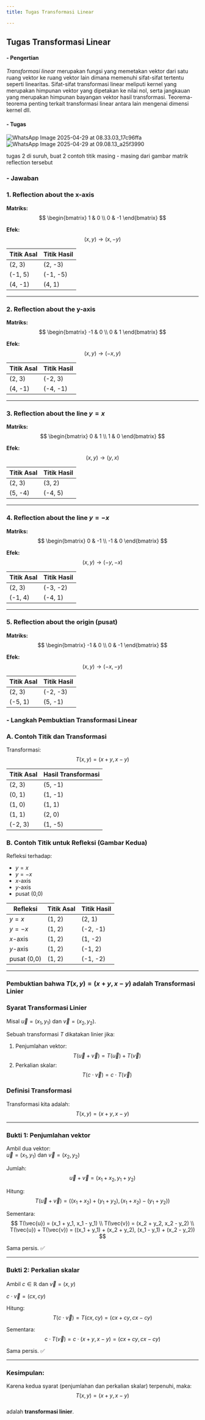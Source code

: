 ```yaml
---
title: Tugas Transformasi Linear

---
```


## Tugas Transformasi Linear

#### - Pengertian

*Transformasi linear* merupakan fungsi yang memetakan vektor dari satu ruang vektor ke ruang vektor lain dimana memenuhi sifat-sifat tertentu seperti linearitas. Sifat-sifat transformasi linear meliputi kernel yang merupakan himpunan vektor yang dipetakan ke nilai nol, serta jangkauan yang merupakan himpunan bayangan vektor hasil transformasi. Teorema-teorema penting terkait transformasi linear antara lain mengenai dimensi kernel dll.

#### - Tugas
![WhatsApp Image 2025-04-29 at 08.33.03_17c96ffa](https://hackmd.io/_uploads/SyPEhkbgxg.jpg)
![WhatsApp Image 2025-04-29 at 09.08.13_a25f3990](https://hackmd.io/_uploads/BJIEhybele.jpg)

tugas 2 di suruh, buat 2 contoh titik masing - masing dari gambar matrik reflection tersebut

### - Jawaban

### 1. Reflection about the x-axis

**Matriks:**
$$
\begin{bmatrix}
1 & 0 \\
0 & -1
\end{bmatrix}
$$

**Efek:**
$$
(x, y) \rightarrow (x, -y)
$$

| Titik Asal | Titik Hasil |
|------------|-------------|
| (2, 3)     | (2, -3)     |
| (-1, 5)    | (-1, -5)    |
| (4, -1)    | (4, 1)      |

---

### 2. Reflection about the y-axis

**Matriks:**
$$
\begin{bmatrix}
-1 & 0 \\
0 & 1
\end{bmatrix}
$$

**Efek:**
$$
(x, y) \rightarrow (-x, y)
$$

| Titik Asal | Titik Hasil |
|------------|-------------|
| (2, 3)     | (-2, 3)     |
| (4, -1)    | (-4, -1)    |

---

### 3. Reflection about the line $y = x$

**Matriks:**
$$
\begin{bmatrix}
0 & 1 \\
1 & 0
\end{bmatrix}
$$

**Efek:**
$$
(x, y) \rightarrow (y, x)
$$

| Titik Asal | Titik Hasil |
|------------|-------------|
| (2, 3)     | (3, 2)      |
| (5, -4)    | (-4, 5)     |

---

### 4. Reflection about the line $y = -x$

**Matriks:**
$$
\begin{bmatrix}
0 & -1 \\
-1 & 0
\end{bmatrix}
$$

**Efek:**
$$
(x, y) \rightarrow (-y, -x)
$$

| Titik Asal | Titik Hasil |
|------------|-------------|
| (2, 3)     | (-3, -2)    |
| (-1, 4)    | (-4, 1)     |

---

### 5. Reflection about the origin (pusat)

**Matriks:**
$$
\begin{bmatrix}
-1 & 0 \\
0 & -1
\end{bmatrix}
$$

**Efek:**
$$
(x, y) \rightarrow (-x, -y)
$$

| Titik Asal | Titik Hasil |
|------------|-------------|
| (2, 3)     | (-2, -3)    |
| (-5, 1)    | (5, -1)     |

### - Langkah Pembuktian Transformasi Linear

### A. Contoh Titik dan Transformasi
Transformasi:
$$
T(x, y) = (x + y, x - y)
$$

| Titik Asal | Hasil Transformasi |  
|------------|---------------------|  
| (2, 3)     | (5, -1)             |  
| (0, 1)     | (1, -1)             |  
| (1, 0)     | (1, 1)              |  
| (1, 1)     | (2, 0)              |  
| (-2, 3)    | (1, -5)             |

### B. Contoh Titik untuk Refleksi (Gambar Kedua)

Refleksi terhadap:
- $y = x$
- $y = -x$
- $x$-axis
- $y$-axis
- pusat (0,0)

| Refleksi      | Titik Asal | Titik Hasil     |
|---------------|------------|-----------------|
| $y = x$       | (1, 2)     | (2, 1)          |
| $y = -x$      | (1, 2)     | (-2, -1)        |
| $x$-axis      | (1, 2)     | (1, -2)         |
| $y$-axis      | (1, 2)     | (-1, 2)         |
| pusat (0,0)   | (1, 2)     | (-1, -2)        |

---

### Pembuktian bahwa $T(x, y) = (x + y, x - y)$ adalah Transformasi Linier

### Syarat Transformasi Linier

Misal $\vec{u} = (x_1, y_1)$ dan $\vec{v} = (x_2, y_2)$.

Sebuah transformasi $T$ dikatakan linier jika:

1. Penjumlahan vektor:
   $$
   T(\vec{u} + \vec{v}) = T(\vec{u}) + T(\vec{v})
   $$
2. Perkalian skalar:
   $$
   T(c \cdot \vec{v}) = c \cdot T(\vec{v})
   $$

### Definisi Transformasi

Transformasi kita adalah:
$$
T(x, y) = (x + y, x - y)
$$

---

### Bukti 1: Penjumlahan vektor

Ambil dua vektor:  
$\vec{u} = (x_1, y_1)$ dan $\vec{v} = (x_2, y_2)$

Jumlah:
$$
\vec{u} + \vec{v} = (x_1 + x_2, y_1 + y_2)
$$

Hitung:
$$
T(\vec{u} + \vec{v}) = ((x_1 + x_2) + (y_1 + y_2), (x_1 + x_2) - (y_1 + y_2))
$$

Sementara:
$$
T(\vec{u}) = (x_1 + y_1, x_1 - y_1) \\
T(\vec{v}) = (x_2 + y_2, x_2 - y_2) \\
T(\vec{u}) + T(\vec{v}) = ((x_1 + y_1) + (x_2 + y_2), (x_1 - y_1) + (x_2 - y_2))
$$

Sama persis. ✅

---

### Bukti 2: Perkalian skalar

Ambil $c \in \mathbb{R}$ dan $\vec{v} = (x, y)$

$c \cdot \vec{v} = (cx, cy)$

Hitung:
$$
T(c \cdot \vec{v}) = T(cx, cy) = (cx + cy, cx - cy)
$$

Sementara:
$$
c \cdot T(\vec{v}) = c \cdot (x + y, x - y) = (cx + cy, cx - cy)
$$

Sama persis. ✅

---

### Kesimpulan:

Karena kedua syarat (penjumlahan dan perkalian skalar) terpenuhi, maka:  
$$
T(x, y) = (x + y, x - y)
$$  
adalah **transformasi linier**.


